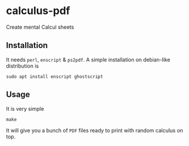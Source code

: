 # calculus-pdf
Create mental Calcul sheets

## Installation

It needs `perl`, `enscript` &  `ps2pdf`. A simple installation on debian-like distribution is 

    sudo apt install enscript ghostscript

## Usage

It is very simple

    make
    
It will give you a bunch of `PDF` files ready to print with random calculus on top.

